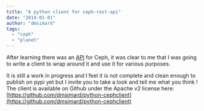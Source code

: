 ```yaml
---
title: "A python client for ceph-rest-api"
date: "2014-01-01"
author: "dmsimard"
tags: 
  - "ceph"
  - "planet"
---
```


After learning there was an [API](http://dmsimard.com/2014/01/01/documentation-for-ceph-rest-api/) for Ceph, it was clear to me that I was going to write a client to wrap around it and use it for various purposes.

It is still a work in progress and I feel it is not complete and clean enough to publish on pypi yet but I invite you to take a look and tell me what you think !  
The client is available on Github under the Apache v2 license here: [https://github.com/dmsimard/python-cephclient](https://github.com/dmsimard/python-cephclient)
